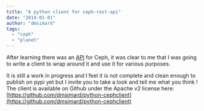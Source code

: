 ```yaml
---
title: "A python client for ceph-rest-api"
date: "2014-01-01"
author: "dmsimard"
tags: 
  - "ceph"
  - "planet"
---
```


After learning there was an [API](http://dmsimard.com/2014/01/01/documentation-for-ceph-rest-api/) for Ceph, it was clear to me that I was going to write a client to wrap around it and use it for various purposes.

It is still a work in progress and I feel it is not complete and clean enough to publish on pypi yet but I invite you to take a look and tell me what you think !  
The client is available on Github under the Apache v2 license here: [https://github.com/dmsimard/python-cephclient](https://github.com/dmsimard/python-cephclient)
